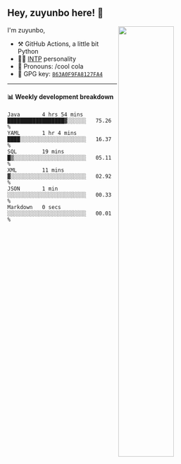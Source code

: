

## Hey, zuyunbo here! :wave: 
[<img align="right" width="50%" src="https://github-readme-stats.vercel.app/api?username=zuyunbo&theme=dark&show_icons=true">](https://metrics.lecoq.io/ouuan?template=classic)

I'm zuyunbo,

-   :hammer_and_pick: GitHub Actions, a little bit Python
-   :man_scientist: [INTP](https://www.16personalities.com/profiles/3302586f07ca3) personality
-   :man: Pronouns: /cool cola
-   :key: GPG key: [`863A0F9FA8127FA4`](https://github.com/zuyunbo.gpg)

---

#### :bar_chart: Weekly development breakdown
<!--START_SECTION:waka-->

```text
Java       4 hrs 54 mins   ██████████████████▓░░░░░░   75.26 %
YAML       1 hr 4 mins     ████░░░░░░░░░░░░░░░░░░░░░   16.37 %
SQL        19 mins         █▒░░░░░░░░░░░░░░░░░░░░░░░   05.11 %
XML        11 mins         ▓░░░░░░░░░░░░░░░░░░░░░░░░   02.92 %
JSON       1 min           ░░░░░░░░░░░░░░░░░░░░░░░░░   00.33 %
Markdown   0 secs          ░░░░░░░░░░░░░░░░░░░░░░░░░   00.01 %
```

<!--END_SECTION:waka-->

